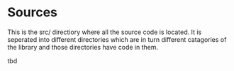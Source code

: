 # Sources

This is the src/ directiory where all the source code is located. It is seperated into different directories which are in turn different catagories of the library and those directories have code in them.

tbd
